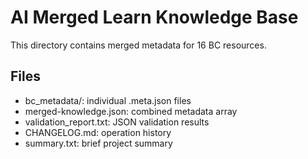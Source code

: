 # AI Merged Learn Knowledge Base

This directory contains merged metadata for 16 BC resources.

## Files
- bc_metadata/: individual .meta.json files
- merged-knowledge.json: combined metadata array
- validation_report.txt: JSON validation results
- CHANGELOG.md: operation history
- summary.txt: brief project summary
